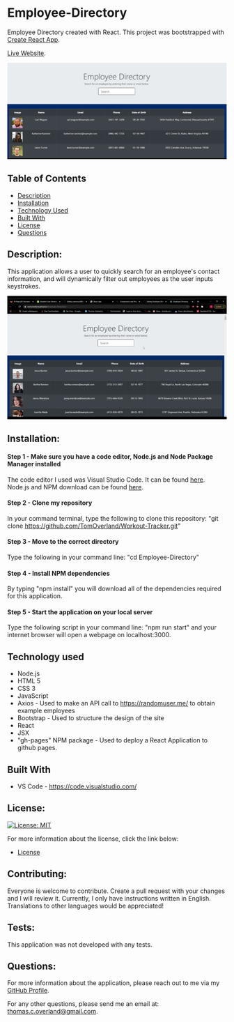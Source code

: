 # Employee-Directory

Employee Directory created with React.  This project was bootstrapped with [Create React App](https://github.com/facebook/create-react-app).

[Live Website](https://tomoverland.github.io/Employee-Directory/).

![Screenshot of Application](https://github.com/TomOverland/Employee-Directory/blob/main/public/assets/employee-directory.JPG)


## Table of Contents

- [Description](#description)
- [Installation](#installation)
- [Technology Used](#technology-used)
- [Built With](#built-with)
- [License](#license)
- [Questions](#questions)


## Description:

This application allows a user to quickly search for an employee's contact information, and will dynamically filter out employees as the user inputs keystrokes.

![Screenshot of Application](https://github.com/TomOverland/Employee-Directory/blob/main/public/assets/Searchgif.gif)


## Installation:

#### Step 1 - Make sure you have a code editor, Node.js and Node Package Manager installed

The code editor I used was Visual Studio Code. It can be found [here](https://code.visualstudio.com/download).  
Node.js and NPM download can be found [here](https://nodejs.org/en/).  

#### Step 2 - Clone my repository

In your command terminal, type the following to clone this repository: "git clone https://github.com/TomOverland/Workout-Tracker.git"

#### Step 3 - Move to the correct directory

Type the following in your command line: "cd Employee-Directory"

#### Step 4 - Install NPM dependencies

By typing "npm install" you will download all of the dependencies required for this application.

#### Step 5 - Start the application on your local server

Type the following script in your command line: "npm run start" and your internet browser will open a webpage on localhost:3000.  

## Technology used
* Node.js
* HTML 5
* CSS 3
* JavaScript
* Axios - Used to make an API call to https://randomuser.me/ to obtain example employees
* Bootstrap - Used to structure the design of the site
* React
* JSX
* "gh-pages" NPM package - Used to deploy a React Application to github pages.

## Built With
* VS Code - https://code.visualstudio.com/

## License:

[![License: MIT](https://img.shields.io/badge/License-MIT-yellow.svg)](https://opensource.org/licenses/MIT)

For more information about the license, click the link below:

- [License](https://opensource.org/licenses/)

## Contributing:

Everyone is welcome to contribute. Create a pull request with your changes and I will review it. Currently, I only have instructions written in English. Translations to other languages would be appreciated!

## Tests:

This application was not developed with any tests.

## Questions:

For more information about the application, please reach out to me via my [GitHub Profile](https://github.com/TomOverland).

For any other questions, please send me an email at: thomas.c.overland@gmail.com.
